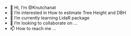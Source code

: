 - 👋 Hi, I’m @Knutchanat
- 👀 I’m interested in How to estimate Tree Height and DBH 
- 🌱 I’m currently learning LidaR package
- 💞️ I’m looking to collaborate on ...
- 📫 How to reach me ...

<!---
Knutchanat/Knutchanat is a ✨ special ✨ repository because its `README.md` (this file) appears on your GitHub profile.
You can click the Preview link to take a look at your changes.
--->
